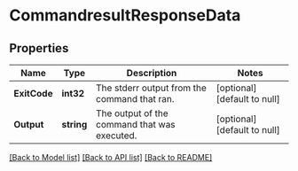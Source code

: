 # CommandresultResponseData

## Properties
Name | Type | Description | Notes
------------ | ------------- | ------------- | -------------
**ExitCode** | **int32** | The stderr output from the command that ran. | [optional] [default to null]
**Output** | **string** | The output of the command that was executed. | [optional] [default to null]

[[Back to Model list]](../README.md#documentation-for-models) [[Back to API list]](../README.md#documentation-for-api-endpoints) [[Back to README]](../README.md)

